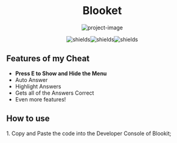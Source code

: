 <h1 align="center" id="title">Blooket</h1>

<p align="center"><img src="https://socialify.git.ci/Volodzka/vol/image?font=Rokkitt&amp;logo=https%3A%2F%2Favatars.githubusercontent.com%2Fu%2F109180499%3Fv%3D4&amp;name=1&amp;owner=1&amp;pattern=Overlapping+Hexagons&amp;theme=Dark" alt="project-image"></p>

<p align="center"><img src="https://img.shields.io/badge/Blooket-cyan" alt="shields"><img src="https://img.shields.io/badge/Cheat-darkred" alt="shields"><img src="https://img.shields.io/badge/working2025-darkgreen" alt="shields"></p>

  
  
<h2>Features of my Cheat</h2>


* **Press E to Show and Hide the Menu**
*   Auto Answer
*   Highlight Answers
*   Gets all of the Answers Correct
*   Even more features!

<h2>How to use</h2>

<p>1. Copy and Paste the code into the Developer Console of Blookit;</p>
